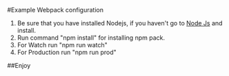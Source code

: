#Example Webpack configuration
1. Be sure that you have installed Nodejs, if you haven't go to  [Node Js](https://nodejs.org/en/) and install.
2. Run command "npm install" for installing npm pack.
3. For Watch run "npm run watch"
4. For Production run "npm run prod"

##Enjoy

